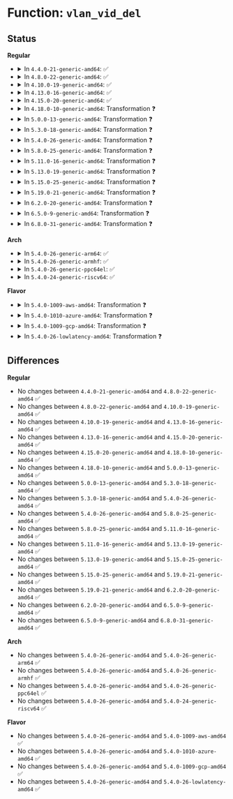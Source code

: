 # Function: <code>vlan_vid_del</code>

## Status
<b>Regular</b>
<ul>
<li>
<details>
<summary>In <code>4.4.0-21-generic-amd64</code>: ✅</summary>

```c
void vlan_vid_del(struct net_device * dev, __be16 proto, u16 vid)
```

```json
{
  "name": "vlan_vid_del",
  "collision_type": "Unique Global",
  "inline_type": "No",
  "funcs": [
    {
      "addr": 18446744071587270448,
      "name": "vlan_vid_del",
      "external": true,
      "loc": "net/8021q/vlan_core.c:286",
      "file": "net/8021q/vlan_core.c",
      "inline": "seen, unknown",
      "caller_inline": [],
      "caller_func": [
        "net/8021q/vlan_core.c:vlan_vids_del_by_dev",
        "net/8021q/vlan_core.c:vlan_vids_add_by_dev"
      ]
    }
  ],
  "symbols": [
    {
      "addr": 18446744071587270448,
      "name": "vlan_vid_del",
      "section": ".text",
      "bind": "STB_GLOBAL",
      "size": 447
    }
  ]
}
```
</details>
</li>
<li>
<details>
<summary>In <code>4.8.0-22-generic-amd64</code>: ✅</summary>

```c
void vlan_vid_del(struct net_device * dev, __be16 proto, u16 vid)
```

```json
{
  "name": "vlan_vid_del",
  "collision_type": "Unique Global",
  "inline_type": "No",
  "funcs": [
    {
      "addr": 18446744071587736192,
      "name": "vlan_vid_del",
      "external": true,
      "loc": "net/8021q/vlan_core.c:286",
      "file": "net/8021q/vlan_core.c",
      "inline": "seen, unknown",
      "caller_inline": [],
      "caller_func": [
        "net/8021q/vlan_core.c:vlan_vids_del_by_dev",
        "net/8021q/vlan_core.c:vlan_vids_add_by_dev"
      ]
    }
  ],
  "symbols": [
    {
      "addr": 18446744071587736192,
      "name": "vlan_vid_del",
      "section": ".text",
      "bind": "STB_GLOBAL",
      "size": 435
    }
  ]
}
```
</details>
</li>
<li>
<details>
<summary>In <code>4.10.0-19-generic-amd64</code>: ✅</summary>

```c
void vlan_vid_del(struct net_device * dev, __be16 proto, u16 vid)
```

```json
{
  "name": "vlan_vid_del",
  "collision_type": "Unique Global",
  "inline_type": "No",
  "funcs": [
    {
      "addr": 18446744071587951424,
      "name": "vlan_vid_del",
      "external": true,
      "loc": "net/8021q/vlan_core.c:286",
      "file": "net/8021q/vlan_core.c",
      "inline": "seen, unknown",
      "caller_inline": [],
      "caller_func": [
        "net/8021q/vlan_core.c:vlan_vids_del_by_dev",
        "net/8021q/vlan_core.c:vlan_vids_add_by_dev"
      ]
    }
  ],
  "symbols": [
    {
      "addr": 18446744071587951424,
      "name": "vlan_vid_del",
      "section": ".text",
      "bind": "STB_GLOBAL",
      "size": 435
    }
  ]
}
```
</details>
</li>
<li>
<details>
<summary>In <code>4.13.0-16-generic-amd64</code>: ✅</summary>

```c
void vlan_vid_del(struct net_device * dev, __be16 proto, u16 vid)
```

```json
{
  "name": "vlan_vid_del",
  "collision_type": "Unique Global",
  "inline_type": "No",
  "funcs": [
    {
      "addr": 18446744071588109072,
      "name": "vlan_vid_del",
      "external": true,
      "loc": "net/8021q/vlan_core.c:286",
      "file": "net/8021q/vlan_core.c",
      "inline": "seen, unknown",
      "caller_inline": [],
      "caller_func": [
        "net/8021q/vlan_core.c:vlan_vids_del_by_dev",
        "net/8021q/vlan_core.c:vlan_vids_add_by_dev"
      ]
    }
  ],
  "symbols": [
    {
      "addr": 18446744071588109072,
      "name": "vlan_vid_del",
      "section": ".text",
      "bind": "STB_GLOBAL",
      "size": 390
    }
  ]
}
```
</details>
</li>
<li>
<details>
<summary>In <code>4.15.0-20-generic-amd64</code>: ✅</summary>

```c
void vlan_vid_del(struct net_device * dev, __be16 proto, u16 vid)
```

```json
{
  "name": "vlan_vid_del",
  "collision_type": "Unique Global",
  "inline_type": "No",
  "funcs": [
    {
      "addr": 18446744071588656832,
      "name": "vlan_vid_del",
      "external": true,
      "loc": "net/8021q/vlan_core.c:293",
      "file": "net/8021q/vlan_core.c",
      "inline": "seen, unknown",
      "caller_inline": [],
      "caller_func": [
        "net/8021q/vlan_core.c:vlan_vids_del_by_dev",
        "net/8021q/vlan_core.c:vlan_vids_add_by_dev"
      ]
    }
  ],
  "symbols": [
    {
      "addr": 18446744071588656832,
      "name": "vlan_vid_del",
      "section": ".text",
      "bind": "STB_GLOBAL",
      "size": 396
    }
  ]
}
```
</details>
</li>
<li>
<details>
<summary>In <code>4.18.0-10-generic-amd64</code>: Transformation ❓</summary>

```c
void vlan_vid_del(struct net_device * dev, __be16 proto, u16 vid)
```

```json
{
  "name": "vlan_vid_del",
  "collision_type": "Unique Global",
  "inline_type": "No",
  "funcs": [
    {
      "addr": 0,
      "name": "vlan_vid_del",
      "external": true,
      "loc": "net/8021q/vlan_core.c:344",
      "file": "net/8021q/vlan_core.c",
      "inline": "seen, unknown",
      "caller_inline": [],
      "caller_func": [
        "net/8021q/vlan_core.c:vlan_vids_del_by_dev",
        "net/8021q/vlan_core.c:vlan_vids_add_by_dev"
      ]
    }
  ],
  "symbols": [
    {
      "addr": 18446744071589025800,
      "name": "vlan_vid_del.cold.19",
      "section": ".text",
      "bind": "STB_LOCAL",
      "size": 34
    },
    {
      "addr": 18446744071589023328,
      "name": "vlan_vid_del",
      "section": ".text",
      "bind": "STB_GLOBAL",
      "size": 322
    }
  ]
}
```
</details>
</li>
<li>
<details>
<summary>In <code>5.0.0-13-generic-amd64</code>: Transformation ❓</summary>

```c
void vlan_vid_del(struct net_device * dev, __be16 proto, u16 vid)
```

```json
{
  "name": "vlan_vid_del",
  "collision_type": "Unique Global",
  "inline_type": "No",
  "funcs": [
    {
      "addr": 0,
      "name": "vlan_vid_del",
      "external": true,
      "loc": "net/8021q/vlan_core.c:371",
      "file": "net/8021q/vlan_core.c",
      "inline": "seen, unknown",
      "caller_inline": [],
      "caller_func": [
        "net/8021q/vlan_core.c:vlan_vids_del_by_dev",
        "net/8021q/vlan_core.c:vlan_vids_add_by_dev"
      ]
    }
  ],
  "symbols": [
    {
      "addr": 18446744071589251786,
      "name": "vlan_vid_del.cold.20",
      "section": ".text",
      "bind": "STB_LOCAL",
      "size": 34
    },
    {
      "addr": 18446744071589248688,
      "name": "vlan_vid_del",
      "section": ".text",
      "bind": "STB_GLOBAL",
      "size": 322
    }
  ]
}
```
</details>
</li>
<li>
<details>
<summary>In <code>5.3.0-18-generic-amd64</code>: Transformation ❓</summary>

```c
void vlan_vid_del(struct net_device * dev, __be16 proto, u16 vid)
```

```json
{
  "name": "vlan_vid_del",
  "collision_type": "Unique Global",
  "inline_type": "No",
  "funcs": [
    {
      "addr": 0,
      "name": "vlan_vid_del",
      "external": true,
      "loc": "net/8021q/vlan_core.c:371",
      "file": "net/8021q/vlan_core.c",
      "inline": "seen, unknown",
      "caller_inline": [],
      "caller_func": [
        "net/8021q/vlan_core.c:vlan_vids_del_by_dev",
        "net/8021q/vlan_core.c:vlan_vids_add_by_dev"
      ]
    }
  ],
  "symbols": [
    {
      "addr": 18446744071589706904,
      "name": "vlan_vid_del.cold",
      "section": ".text",
      "bind": "STB_LOCAL",
      "size": 31
    },
    {
      "addr": 18446744071589703744,
      "name": "vlan_vid_del",
      "section": ".text",
      "bind": "STB_GLOBAL",
      "size": 340
    }
  ]
}
```
</details>
</li>
<li>
<details>
<summary>In <code>5.4.0-26-generic-amd64</code>: Transformation ❓</summary>

```c
void vlan_vid_del(struct net_device * dev, __be16 proto, u16 vid)
```

```json
{
  "name": "vlan_vid_del",
  "collision_type": "Unique Global",
  "inline_type": "No",
  "funcs": [
    {
      "addr": 0,
      "name": "vlan_vid_del",
      "external": true,
      "loc": "net/8021q/vlan_core.c:371",
      "file": "net/8021q/vlan_core.c",
      "inline": "seen, unknown",
      "caller_inline": [],
      "caller_func": [
        "net/8021q/vlan_core.c:vlan_vids_del_by_dev",
        "net/8021q/vlan_core.c:vlan_vids_add_by_dev"
      ]
    }
  ],
  "symbols": [
    {
      "addr": 18446744071589931203,
      "name": "vlan_vid_del.cold",
      "section": ".text",
      "bind": "STB_LOCAL",
      "size": 31
    },
    {
      "addr": 18446744071589928048,
      "name": "vlan_vid_del",
      "section": ".text",
      "bind": "STB_GLOBAL",
      "size": 340
    }
  ]
}
```
</details>
</li>
<li>
<details>
<summary>In <code>5.8.0-25-generic-amd64</code>: Transformation ❓</summary>

```c
void vlan_vid_del(struct net_device * dev, __be16 proto, u16 vid)
```

```json
{
  "name": "vlan_vid_del",
  "collision_type": "Unique Global",
  "inline_type": "No",
  "funcs": [
    {
      "addr": 0,
      "name": "vlan_vid_del",
      "external": true,
      "loc": "net/8021q/vlan_core.c:370",
      "file": "net/8021q/vlan_core.c",
      "inline": "seen, unknown",
      "caller_inline": [],
      "caller_func": [
        "net/8021q/vlan_core.c:vlan_vids_del_by_dev",
        "net/8021q/vlan_core.c:vlan_vids_add_by_dev"
      ]
    }
  ],
  "symbols": [
    {
      "addr": 18446744071590960500,
      "name": "vlan_vid_del.cold",
      "section": ".text",
      "bind": "STB_LOCAL",
      "size": 31
    },
    {
      "addr": 18446744071590957648,
      "name": "vlan_vid_del",
      "section": ".text",
      "bind": "STB_GLOBAL",
      "size": 346
    }
  ]
}
```
</details>
</li>
<li>
<details>
<summary>In <code>5.11.0-16-generic-amd64</code>: Transformation ❓</summary>

```c
void vlan_vid_del(struct net_device * dev, __be16 proto, u16 vid)
```

```json
{
  "name": "vlan_vid_del",
  "collision_type": "Unique Global",
  "inline_type": "No",
  "funcs": [
    {
      "addr": 0,
      "name": "vlan_vid_del",
      "external": true,
      "loc": "net/8021q/vlan_core.c:370",
      "file": "net/8021q/vlan_core.c",
      "inline": "seen, unknown",
      "caller_inline": [],
      "caller_func": [
        "net/8021q/vlan_core.c:vlan_vids_del_by_dev",
        "net/8021q/vlan_core.c:vlan_vids_add_by_dev"
      ]
    }
  ],
  "symbols": [
    {
      "addr": 18446744071591637701,
      "name": "vlan_vid_del.cold",
      "section": ".text",
      "bind": "STB_LOCAL",
      "size": 31
    },
    {
      "addr": 18446744071591022272,
      "name": "vlan_vid_del",
      "section": ".text",
      "bind": "STB_GLOBAL",
      "size": 346
    }
  ]
}
```
</details>
</li>
<li>
<details>
<summary>In <code>5.13.0-19-generic-amd64</code>: Transformation ❓</summary>

```c
void vlan_vid_del(struct net_device * dev, __be16 proto, u16 vid)
```

```json
{
  "name": "vlan_vid_del",
  "collision_type": "Unique Global",
  "inline_type": "No",
  "funcs": [
    {
      "addr": 0,
      "name": "vlan_vid_del",
      "external": true,
      "loc": "net/8021q/vlan_core.c:371",
      "file": "net/8021q/vlan_core.c",
      "inline": "seen, unknown",
      "caller_inline": [],
      "caller_func": [
        "net/8021q/vlan_core.c:vlan_vids_del_by_dev",
        "net/8021q/vlan_core.c:vlan_vids_add_by_dev"
      ]
    }
  ],
  "symbols": [
    {
      "addr": 18446744071591581156,
      "name": "vlan_vid_del.cold",
      "section": ".text",
      "bind": "STB_LOCAL",
      "size": 31
    },
    {
      "addr": 18446744071590952912,
      "name": "vlan_vid_del",
      "section": ".text",
      "bind": "STB_GLOBAL",
      "size": 346
    }
  ]
}
```
</details>
</li>
<li>
<details>
<summary>In <code>5.15.0-25-generic-amd64</code>: Transformation ❓</summary>

```c
void vlan_vid_del(struct net_device * dev, __be16 proto, u16 vid)
```

```json
{
  "name": "vlan_vid_del",
  "collision_type": "Unique Global",
  "inline_type": "No",
  "funcs": [
    {
      "addr": 0,
      "name": "vlan_vid_del",
      "external": true,
      "loc": "net/8021q/vlan_core.c:371",
      "file": "net/8021q/vlan_core.c",
      "inline": "seen, unknown",
      "caller_inline": [],
      "caller_func": [
        "net/8021q/vlan_core.c:vlan_vids_del_by_dev",
        "net/8021q/vlan_core.c:vlan_vids_add_by_dev"
      ]
    }
  ],
  "symbols": [
    {
      "addr": 18446744071592745681,
      "name": "vlan_vid_del.cold",
      "section": ".text",
      "bind": "STB_LOCAL",
      "size": 52
    },
    {
      "addr": 18446744071591790080,
      "name": "vlan_vid_del",
      "section": ".text",
      "bind": "STB_GLOBAL",
      "size": 361
    }
  ]
}
```
</details>
</li>
<li>
<details>
<summary>In <code>5.19.0-21-generic-amd64</code>: Transformation ❓</summary>

```c
void vlan_vid_del(struct net_device * dev, __be16 proto, u16 vid)
```

```json
{
  "name": "vlan_vid_del",
  "collision_type": "Unique Global",
  "inline_type": "No",
  "funcs": [
    {
      "addr": 0,
      "name": "vlan_vid_del",
      "external": true,
      "loc": "net/8021q/vlan_core.c:371",
      "file": "net/8021q/vlan_core.c",
      "inline": "seen, unknown",
      "caller_inline": [],
      "caller_func": [
        "net/8021q/vlan_core.c:vlan_vids_del_by_dev",
        "net/8021q/vlan_core.c:vlan_vids_add_by_dev"
      ]
    }
  ],
  "symbols": [
    {
      "addr": 18446744071594632167,
      "name": "vlan_vid_del.cold",
      "section": ".text",
      "bind": "STB_LOCAL",
      "size": 46
    },
    {
      "addr": 18446744071593499088,
      "name": "vlan_vid_del",
      "section": ".text",
      "bind": "STB_GLOBAL",
      "size": 341
    }
  ]
}
```
</details>
</li>
<li>
<details>
<summary>In <code>6.2.0-20-generic-amd64</code>: Transformation ❓</summary>

```c
void vlan_vid_del(struct net_device * dev, __be16 proto, u16 vid)
```

```json
{
  "name": "vlan_vid_del",
  "collision_type": "Unique Global",
  "inline_type": "No",
  "funcs": [
    {
      "addr": 0,
      "name": "vlan_vid_del",
      "external": true,
      "loc": "net/8021q/vlan_core.c:371",
      "file": "net/8021q/vlan_core.c",
      "inline": "seen, unknown",
      "caller_inline": [],
      "caller_func": [
        "net/8021q/vlan_core.c:vlan_vids_del_by_dev",
        "net/8021q/vlan_core.c:vlan_vids_add_by_dev"
      ]
    }
  ],
  "symbols": [
    {
      "addr": 18446744071596364946,
      "name": "vlan_vid_del.cold",
      "section": ".text",
      "bind": "STB_LOCAL",
      "size": 20
    },
    {
      "addr": 18446744071595418576,
      "name": "vlan_vid_del",
      "section": ".text",
      "bind": "STB_GLOBAL",
      "size": 358
    }
  ]
}
```
</details>
</li>
<li>
<details>
<summary>In <code>6.5.0-9-generic-amd64</code>: Transformation ❓</summary>

```c
void vlan_vid_del(struct net_device * dev, __be16 proto, u16 vid)
```

```json
{
  "name": "vlan_vid_del",
  "collision_type": "Unique Global",
  "inline_type": "No",
  "funcs": [
    {
      "addr": 0,
      "name": "vlan_vid_del",
      "external": true,
      "loc": "net/8021q/vlan_core.c:371",
      "file": "net/8021q/vlan_core.c",
      "inline": "seen, unknown",
      "caller_inline": [],
      "caller_func": [
        "drivers/net/net_failover.c:net_failover_vlan_rx_kill_vid",
        "drivers/net/net_failover.c:net_failover_vlan_rx_kill_vid",
        "drivers/net/net_failover.c:net_failover_vlan_rx_add_vid",
        "net/8021q/vlan_core.c:vlan_vids_del_by_dev",
        "net/8021q/vlan_core.c:vlan_vids_add_by_dev"
      ]
    }
  ],
  "symbols": [
    {
      "addr": 18446744071596894668,
      "name": "vlan_vid_del.cold",
      "section": ".text",
      "bind": "STB_LOCAL",
      "size": 20
    },
    {
      "addr": 18446744071595924768,
      "name": "vlan_vid_del",
      "section": ".text",
      "bind": "STB_GLOBAL",
      "size": 358
    }
  ]
}
```
</details>
</li>
<li>
<details>
<summary>In <code>6.8.0-31-generic-amd64</code>: Transformation ❓</summary>

```c
void vlan_vid_del(struct net_device * dev, __be16 proto, u16 vid)
```

```json
{
  "name": "vlan_vid_del",
  "collision_type": "Unique Global",
  "inline_type": "No",
  "funcs": [
    {
      "addr": 0,
      "name": "vlan_vid_del",
      "external": true,
      "loc": "net/8021q/vlan_core.c:371",
      "file": "net/8021q/vlan_core.c",
      "inline": "seen, unknown",
      "caller_inline": [],
      "caller_func": [
        "drivers/net/net_failover.c:net_failover_vlan_rx_kill_vid",
        "drivers/net/net_failover.c:net_failover_vlan_rx_kill_vid",
        "drivers/net/net_failover.c:net_failover_vlan_rx_add_vid",
        "net/8021q/vlan_core.c:vlan_vids_del_by_dev",
        "net/8021q/vlan_core.c:vlan_vids_add_by_dev",
        "net/8021q/vlan_core.c:vlan_vids_add_by_dev"
      ]
    }
  ],
  "symbols": [
    {
      "addr": 18446744071597819855,
      "name": "vlan_vid_del.cold",
      "section": ".text",
      "bind": "STB_LOCAL",
      "size": 20
    },
    {
      "addr": 18446744071596786512,
      "name": "vlan_vid_del",
      "section": ".text",
      "bind": "STB_GLOBAL",
      "size": 358
    }
  ]
}
```
</details>
</li>
</ul>
<b>Arch</b>
<ul>
<li>
<details>
<summary>In <code>5.4.0-26-generic-arm64</code>: ✅</summary>

```c
void vlan_vid_del(struct net_device * dev, __be16 proto, u16 vid)
```

```json
{
  "name": "vlan_vid_del",
  "collision_type": "Unique Global",
  "inline_type": "No",
  "funcs": [
    {
      "addr": 18446603336503654648,
      "name": "vlan_vid_del",
      "external": true,
      "loc": "net/8021q/vlan_core.c:371",
      "file": "net/8021q/vlan_core.c",
      "inline": "seen, unknown",
      "caller_inline": [],
      "caller_func": [
        "net/8021q/vlan_core.c:vlan_vids_del_by_dev",
        "net/8021q/vlan_core.c:vlan_vids_add_by_dev"
      ]
    }
  ],
  "symbols": [
    {
      "addr": 18446603336503654648,
      "name": "vlan_vid_del",
      "section": ".text",
      "bind": "STB_GLOBAL",
      "size": 340
    }
  ]
}
```
</details>
</li>
<li>
<details>
<summary>In <code>5.4.0-26-generic-armhf</code>: ✅</summary>

```c
void vlan_vid_del(struct net_device * dev, __be16 proto, u16 vid)
```

```json
{
  "name": "vlan_vid_del",
  "collision_type": "Unique Global",
  "inline_type": "No",
  "funcs": [
    {
      "addr": 3236295776,
      "name": "vlan_vid_del",
      "external": true,
      "loc": "net/8021q/vlan_core.c:371",
      "file": "net/8021q/vlan_core.c",
      "inline": "seen, unknown",
      "caller_inline": [],
      "caller_func": [
        "net/8021q/vlan_core.c:vlan_vids_del_by_dev",
        "net/8021q/vlan_core.c:vlan_vids_add_by_dev"
      ]
    }
  ],
  "symbols": [
    {
      "addr": 3236295776,
      "name": "vlan_vid_del",
      "section": ".text",
      "bind": "STB_GLOBAL",
      "size": 356
    }
  ]
}
```
</details>
</li>
<li>
<details>
<summary>In <code>5.4.0-26-generic-ppc64el</code>: ✅</summary>

```c
void vlan_vid_del(struct net_device * dev, __be16 proto, u16 vid)
```

```json
{
  "name": "vlan_vid_del",
  "collision_type": "Unique Global",
  "inline_type": "No",
  "funcs": [
    {
      "addr": 13835058055297475936,
      "name": "vlan_vid_del",
      "external": true,
      "loc": "net/8021q/vlan_core.c:371",
      "file": "net/8021q/vlan_core.c",
      "inline": "seen, unknown",
      "caller_inline": [],
      "caller_func": [
        "net/8021q/vlan_core.c:vlan_vids_del_by_dev",
        "net/8021q/vlan_core.c:vlan_vids_add_by_dev"
      ]
    }
  ],
  "symbols": [
    {
      "addr": 13835058055297475936,
      "name": "vlan_vid_del",
      "section": ".text",
      "bind": "STB_GLOBAL",
      "size": 500
    }
  ]
}
```
</details>
</li>
<li>
<details>
<summary>In <code>5.4.0-24-generic-riscv64</code>: ✅</summary>

```c
void vlan_vid_del(struct net_device * dev, __be16 proto, u16 vid)
```

```json
{
  "name": "vlan_vid_del",
  "collision_type": "Unique Global",
  "inline_type": "No",
  "funcs": [
    {
      "addr": 18446743936279596806,
      "name": "vlan_vid_del",
      "external": true,
      "loc": "net/8021q/vlan_core.c:371",
      "file": "net/8021q/vlan_core.c",
      "inline": "seen, unknown",
      "caller_inline": [],
      "caller_func": [
        "net/8021q/vlan_core.c:vlan_vids_del_by_dev",
        "net/8021q/vlan_core.c:vlan_vids_add_by_dev"
      ]
    }
  ],
  "symbols": [
    {
      "addr": 18446743936279596806,
      "name": "vlan_vid_del",
      "section": ".text",
      "bind": "STB_GLOBAL",
      "size": 288
    }
  ]
}
```
</details>
</li>
</ul>
<b>Flavor</b>
<ul>
<li>
<details>
<summary>In <code>5.4.0-1009-aws-amd64</code>: Transformation ❓</summary>

```c
void vlan_vid_del(struct net_device * dev, __be16 proto, u16 vid)
```

```json
{
  "name": "vlan_vid_del",
  "collision_type": "Unique Global",
  "inline_type": "No",
  "funcs": [
    {
      "addr": 0,
      "name": "vlan_vid_del",
      "external": true,
      "loc": "net/8021q/vlan_core.c:371",
      "file": "net/8021q/vlan_core.c",
      "inline": "seen, unknown",
      "caller_inline": [],
      "caller_func": [
        "net/8021q/vlan_core.c:vlan_vids_del_by_dev",
        "net/8021q/vlan_core.c:vlan_vids_add_by_dev"
      ]
    }
  ],
  "symbols": [
    {
      "addr": 18446744071589535571,
      "name": "vlan_vid_del.cold",
      "section": ".text",
      "bind": "STB_LOCAL",
      "size": 31
    },
    {
      "addr": 18446744071589532416,
      "name": "vlan_vid_del",
      "section": ".text",
      "bind": "STB_GLOBAL",
      "size": 340
    }
  ]
}
```
</details>
</li>
<li>
<details>
<summary>In <code>5.4.0-1010-azure-amd64</code>: Transformation ❓</summary>

```c
void vlan_vid_del(struct net_device * dev, __be16 proto, u16 vid)
```

```json
{
  "name": "vlan_vid_del",
  "collision_type": "Unique Global",
  "inline_type": "No",
  "funcs": [
    {
      "addr": 0,
      "name": "vlan_vid_del",
      "external": true,
      "loc": "net/8021q/vlan_core.c:371",
      "file": "net/8021q/vlan_core.c",
      "inline": "seen, unknown",
      "caller_inline": [],
      "caller_func": [
        "net/8021q/vlan_core.c:vlan_vids_del_by_dev",
        "net/8021q/vlan_core.c:vlan_vids_add_by_dev"
      ]
    }
  ],
  "symbols": [
    {
      "addr": 18446744071589261635,
      "name": "vlan_vid_del.cold",
      "section": ".text",
      "bind": "STB_LOCAL",
      "size": 31
    },
    {
      "addr": 18446744071589258480,
      "name": "vlan_vid_del",
      "section": ".text",
      "bind": "STB_GLOBAL",
      "size": 340
    }
  ]
}
```
</details>
</li>
<li>
<details>
<summary>In <code>5.4.0-1009-gcp-amd64</code>: Transformation ❓</summary>

```c
void vlan_vid_del(struct net_device * dev, __be16 proto, u16 vid)
```

```json
{
  "name": "vlan_vid_del",
  "collision_type": "Unique Global",
  "inline_type": "No",
  "funcs": [
    {
      "addr": 0,
      "name": "vlan_vid_del",
      "external": true,
      "loc": "net/8021q/vlan_core.c:371",
      "file": "net/8021q/vlan_core.c",
      "inline": "seen, unknown",
      "caller_inline": [],
      "caller_func": [
        "net/8021q/vlan_core.c:vlan_vids_del_by_dev",
        "net/8021q/vlan_core.c:vlan_vids_add_by_dev"
      ]
    }
  ],
  "symbols": [
    {
      "addr": 18446744071589976835,
      "name": "vlan_vid_del.cold",
      "section": ".text",
      "bind": "STB_LOCAL",
      "size": 31
    },
    {
      "addr": 18446744071589973680,
      "name": "vlan_vid_del",
      "section": ".text",
      "bind": "STB_GLOBAL",
      "size": 340
    }
  ]
}
```
</details>
</li>
<li>
<details>
<summary>In <code>5.4.0-26-lowlatency-amd64</code>: Transformation ❓</summary>

```c
void vlan_vid_del(struct net_device * dev, __be16 proto, u16 vid)
```

```json
{
  "name": "vlan_vid_del",
  "collision_type": "Unique Global",
  "inline_type": "No",
  "funcs": [
    {
      "addr": 0,
      "name": "vlan_vid_del",
      "external": true,
      "loc": "net/8021q/vlan_core.c:371",
      "file": "net/8021q/vlan_core.c",
      "inline": "seen, unknown",
      "caller_inline": [],
      "caller_func": [
        "net/8021q/vlan_core.c:vlan_vids_del_by_dev",
        "net/8021q/vlan_core.c:vlan_vids_add_by_dev"
      ]
    }
  ],
  "symbols": [
    {
      "addr": 18446744071590026499,
      "name": "vlan_vid_del.cold",
      "section": ".text",
      "bind": "STB_LOCAL",
      "size": 31
    },
    {
      "addr": 18446744071590023328,
      "name": "vlan_vid_del",
      "section": ".text",
      "bind": "STB_GLOBAL",
      "size": 340
    }
  ]
}
```
</details>
</li>
</ul>

## Differences
<b>Regular</b>
<ul>
<li>
No changes between <code>4.4.0-21-generic-amd64</code> and <code>4.8.0-22-generic-amd64</code> ✅
</li>
<li>
No changes between <code>4.8.0-22-generic-amd64</code> and <code>4.10.0-19-generic-amd64</code> ✅
</li>
<li>
No changes between <code>4.10.0-19-generic-amd64</code> and <code>4.13.0-16-generic-amd64</code> ✅
</li>
<li>
No changes between <code>4.13.0-16-generic-amd64</code> and <code>4.15.0-20-generic-amd64</code> ✅
</li>
<li>
No changes between <code>4.15.0-20-generic-amd64</code> and <code>4.18.0-10-generic-amd64</code> ✅
</li>
<li>
No changes between <code>4.18.0-10-generic-amd64</code> and <code>5.0.0-13-generic-amd64</code> ✅
</li>
<li>
No changes between <code>5.0.0-13-generic-amd64</code> and <code>5.3.0-18-generic-amd64</code> ✅
</li>
<li>
No changes between <code>5.3.0-18-generic-amd64</code> and <code>5.4.0-26-generic-amd64</code> ✅
</li>
<li>
No changes between <code>5.4.0-26-generic-amd64</code> and <code>5.8.0-25-generic-amd64</code> ✅
</li>
<li>
No changes between <code>5.8.0-25-generic-amd64</code> and <code>5.11.0-16-generic-amd64</code> ✅
</li>
<li>
No changes between <code>5.11.0-16-generic-amd64</code> and <code>5.13.0-19-generic-amd64</code> ✅
</li>
<li>
No changes between <code>5.13.0-19-generic-amd64</code> and <code>5.15.0-25-generic-amd64</code> ✅
</li>
<li>
No changes between <code>5.15.0-25-generic-amd64</code> and <code>5.19.0-21-generic-amd64</code> ✅
</li>
<li>
No changes between <code>5.19.0-21-generic-amd64</code> and <code>6.2.0-20-generic-amd64</code> ✅
</li>
<li>
No changes between <code>6.2.0-20-generic-amd64</code> and <code>6.5.0-9-generic-amd64</code> ✅
</li>
<li>
No changes between <code>6.5.0-9-generic-amd64</code> and <code>6.8.0-31-generic-amd64</code> ✅
</li>
</ul>
<b>Arch</b>
<ul>
<li>
No changes between <code>5.4.0-26-generic-amd64</code> and <code>5.4.0-26-generic-arm64</code> ✅
</li>
<li>
No changes between <code>5.4.0-26-generic-amd64</code> and <code>5.4.0-26-generic-armhf</code> ✅
</li>
<li>
No changes between <code>5.4.0-26-generic-amd64</code> and <code>5.4.0-26-generic-ppc64el</code> ✅
</li>
<li>
No changes between <code>5.4.0-26-generic-amd64</code> and <code>5.4.0-24-generic-riscv64</code> ✅
</li>
</ul>
<b>Flavor</b>
<ul>
<li>
No changes between <code>5.4.0-26-generic-amd64</code> and <code>5.4.0-1009-aws-amd64</code> ✅
</li>
<li>
No changes between <code>5.4.0-26-generic-amd64</code> and <code>5.4.0-1010-azure-amd64</code> ✅
</li>
<li>
No changes between <code>5.4.0-26-generic-amd64</code> and <code>5.4.0-1009-gcp-amd64</code> ✅
</li>
<li>
No changes between <code>5.4.0-26-generic-amd64</code> and <code>5.4.0-26-lowlatency-amd64</code> ✅
</li>
</ul>
